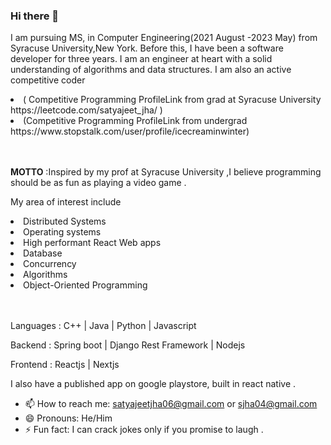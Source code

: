 ### Hi there 👋

I am pursuing MS, in Computer Engineering(2021 August -2023 May) from Syracuse University,New York. Before this, I have been a software developer for three years. I am an engineer at heart with a solid understanding of algorithms and data structures. I am also an active competitive coder 
<li>
( Competitive Programming ProfileLink from grad at Syracuse University  https://leetcode.com/satyajeet_jha/ )
</li>
  <li>
(Competitive Programming ProfileLink from undergrad https://www.stopstalk.com/user/profile/icecreaminwinter)  
  </li>
  <br></br>

<p><b>MOTTO</b> :Inspired by my prof at Syracuse University ,I believe programming should be as fun as playing a video game .<p/>


My area of interest include

<li>Distributed Systems </li>
<li>Operating systems </li>
<li>High performant React Web apps </li>
<li>Database </li> 
<li>Concurrency </li>
<li>Algorithms</li>
<li>Object-Oriented Programming </li>
<br></br>



<p>Languages : C++ | Java | Python | Javascript </p>
<p>Backend : Spring boot | Django Rest Framework | Nodejs </p>
<p>Frontend : Reactjs | Nextjs </p>
I also have a published app on google playstore, built in react native .




- 📫 How to reach me: satyajeetjha06@gmail.com or sjha04@gmail.com
- 😄 Pronouns: He/Him
- ⚡ Fun fact: I can crack jokes only if you promise to laugh .
